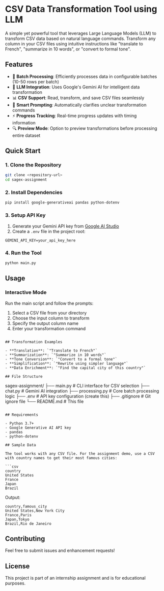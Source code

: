 # CSV Data Transformation Tool using LLM

A simple yet powerful tool that leverages Large Language Models (LLM) to transform CSV data based on natural language commands. Transform any column in your CSV files using intuitive instructions like "translate to French", "summarize in 10 words", or "convert to formal tone".

## Features

- 🔄 **Batch Processing**: Efficiently processes data in configurable batches (10-50 rows per batch)
- 🤖 **LLM Integration**: Uses Google's Gemini AI for intelligent data transformation
- 📊 **CSV Support**: Read, transform, and save CSV files seamlessly
- 🎯 **Smart Prompting**: Automatically clarifies unclear transformation commands
- ⚡ **Progress Tracking**: Real-time progress updates with timing information
- 🔍 **Preview Mode**: Option to preview transformations before processing entire dataset

## Quick Start

### 1. Clone the Repository
```bash
git clone <repository-url>
cd sagex-assignment
```

### 2. Install Dependencies
```bash
pip install google-generativeai pandas python-dotenv
```

### 3. Setup API Key
1. Generate your Gemini API key from [Google AI Studio](https://makersuite.google.com/app/apikey)
2. Create a `.env` file in the project root:
```env
GEMINI_API_KEY=your_api_key_here
```

### 4. Run the Tool
```bash
python main.py
```

## Usage

### Interactive Mode
Run the main script and follow the prompts:
1. Select a CSV file from your directory
2. Choose the input column to transform
3. Specify the output column name
4. Enter your transformation command

```

## Transformation Examples

- **Translation**: `"Translate to French"`
- **Summarization**: `"Summarize in 10 words"`
- **Tone Conversion**: `"Convert to a formal tone"`
- **Simplification**: `"Rewrite using simpler language"`
- **Data Enrichment**: `"Find the capital city of this country"`

## File Structure

```
sagex-assignment/
├── main.py           # CLI interface for CSV selection
├── chat.py           # Gemini AI integration
├── processing.py     # Core batch processing logic
├── .env             # API key configuration (create this)
├── .gitignore       # Git ignore file
└── README.md        # This file
```

## Requirements

- Python 3.7+
- Google Generative AI API key
- pandas
- python-dotenv

## Sample Data

The tool works with any CSV file. For the assignment demo, use a CSV with country names to get their most famous cities:

```csv
country
United States
France
Japan
Brazil
```

Output:
```csv
country,famous_city
United States,New York City
France,Paris
Japan,Tokyo
Brazil,Rio de Janeiro
```

## Contributing

Feel free to submit issues and enhancement requests!

## License

This project is part of an internship assignment and is for educational purposes.